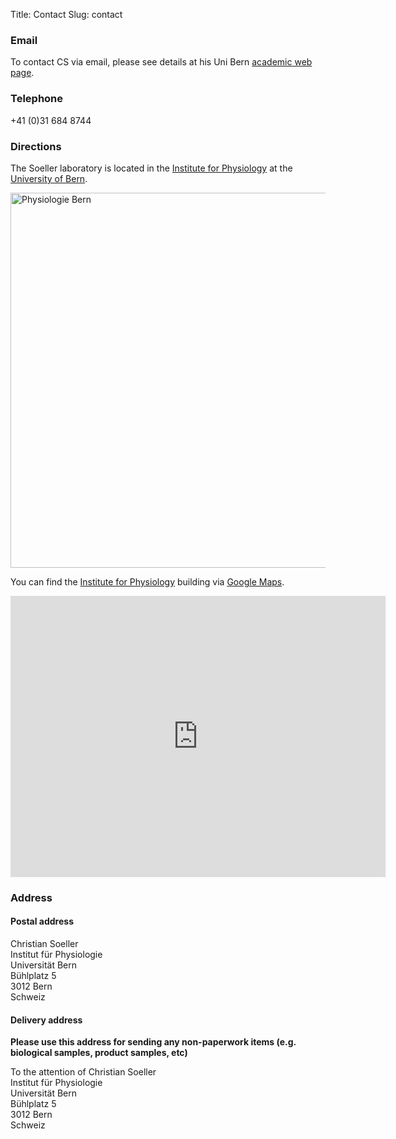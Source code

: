 Title: Contact
Slug: contact

### Email<a name="email"></a>

To contact CS via email, please see
details at his Uni Bern [academic web page](https://physiologie.unibe.ch/~soeller/).

### Telephone<a name="phone"></a>

+41 (0)31 684 8744

### Directions<a name="directions"></a>

The Soeller laboratory is located in the [Institute for Physiology](https://physiologie.unibe.ch) at the [University of Bern](https://www.unibe.ch).

<img width="600" src="{filename}/images/misc/buehlplatz_784.jpg" alt="Physiologie Bern">


You can find the [Institute for Physiology](https://physiologie.unibe.ch) building via [Google Maps](https://goo.gl/maps/nkFecjMmEzCckh3S7).

<iframe src="https://www.google.com/maps/embed?pb=!1m14!1m8!1m3!1d5446.981715556426!2d7.430553000000001!3d46.952045!3m2!1i1024!2i768!4f13.1!3m3!1m2!1s0x0%3A0x327a2415dd89a00a!2sInstitut%20f%C3%BCr%20Physiologie%20-%20Universit%C3%A4t%20Bern!5e0!3m2!1sen!2sch!4v1655455876127!5m2!1sen!2sch" width="600" height="450" style="border:0;" allowfullscreen="" loading="lazy" referrerpolicy="no-referrer-when-downgrade"></iframe>

### Address<a name="address"></a>

#### Postal address

Christian Soeller <br>
Institut für Physiologie <br>
Universität Bern <br>
Bühlplatz 5 <br>
3012 Bern <br>
Schweiz

#### Delivery address

__Please use this address for sending any non-paperwork items (e.g. biological samples, product samples, etc)__ 

To the attention of Christian Soeller <br>
Institut für Physiologie <br>
Universität Bern <br>
Bühlplatz 5 <br>
3012 Bern <br>
Schweiz
